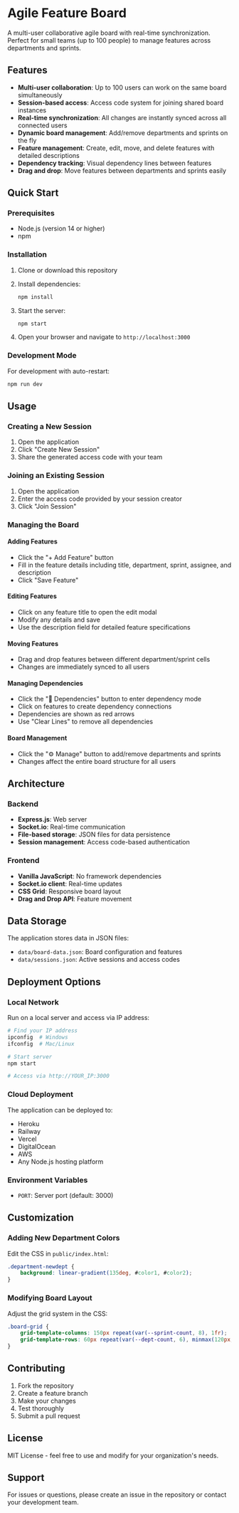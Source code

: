# Agile Feature Board

A multi-user collaborative agile board with real-time synchronization. Perfect for small teams (up to 100 people) to manage features across departments and sprints.

## Features

- **Multi-user collaboration**: Up to 100 users can work on the same board simultaneously
- **Session-based access**: Access code system for joining shared board instances
- **Real-time synchronization**: All changes are instantly synced across all connected users
- **Dynamic board management**: Add/remove departments and sprints on the fly
- **Feature management**: Create, edit, move, and delete features with detailed descriptions
- **Dependency tracking**: Visual dependency lines between features
- **Drag and drop**: Move features between departments and sprints easily

## Quick Start

### Prerequisites
- Node.js (version 14 or higher)
- npm

### Installation

1. Clone or download this repository
2. Install dependencies:
   ```bash
   npm install
   ```

3. Start the server:
   ```bash
   npm start
   ```

4. Open your browser and navigate to `http://localhost:3000`

### Development Mode

For development with auto-restart:
```bash
npm run dev
```

## Usage

### Creating a New Session
1. Open the application
2. Click "Create New Session"
3. Share the generated access code with your team

### Joining an Existing Session
1. Open the application
2. Enter the access code provided by your session creator
3. Click "Join Session"

### Managing the Board

#### Adding Features
- Click the "+ Add Feature" button
- Fill in the feature details including title, department, sprint, assignee, and description
- Click "Save Feature"

#### Editing Features
- Click on any feature title to open the edit modal
- Modify any details and save
- Use the description field for detailed feature specifications

#### Moving Features
- Drag and drop features between different department/sprint cells
- Changes are immediately synced to all users

#### Managing Dependencies
- Click the "🔗 Dependencies" button to enter dependency mode
- Click on features to create dependency connections
- Dependencies are shown as red arrows
- Use "Clear Lines" to remove all dependencies

#### Board Management
- Click the "⚙️ Manage" button to add/remove departments and sprints
- Changes affect the entire board structure for all users

## Architecture

### Backend
- **Express.js**: Web server
- **Socket.io**: Real-time communication
- **File-based storage**: JSON files for data persistence
- **Session management**: Access code-based authentication

### Frontend
- **Vanilla JavaScript**: No framework dependencies
- **Socket.io client**: Real-time updates
- **CSS Grid**: Responsive board layout
- **Drag and Drop API**: Feature movement

## Data Storage

The application stores data in JSON files:
- `data/board-data.json`: Board configuration and features
- `data/sessions.json`: Active sessions and access codes

## Deployment Options

### Local Network
Run on a local server and access via IP address:
```bash
# Find your IP address
ipconfig  # Windows
ifconfig  # Mac/Linux

# Start server
npm start

# Access via http://YOUR_IP:3000
```

### Cloud Deployment
The application can be deployed to:
- Heroku
- Railway
- Vercel
- DigitalOcean
- AWS
- Any Node.js hosting platform

### Environment Variables
- `PORT`: Server port (default: 3000)

## Customization

### Adding New Department Colors
Edit the CSS in `public/index.html`:
```css
.department-newdept { 
    background: linear-gradient(135deg, #color1, #color2); 
}
```

### Modifying Board Layout
Adjust the grid system in the CSS:
```css
.board-grid {
    grid-template-columns: 150px repeat(var(--sprint-count, 8), 1fr);
    grid-template-rows: 60px repeat(var(--dept-count, 6), minmax(120px, 1fr));
}
```

## Contributing

1. Fork the repository
2. Create a feature branch
3. Make your changes
4. Test thoroughly
5. Submit a pull request

## License

MIT License - feel free to use and modify for your organization's needs.

## Support

For issues or questions, please create an issue in the repository or contact your development team.